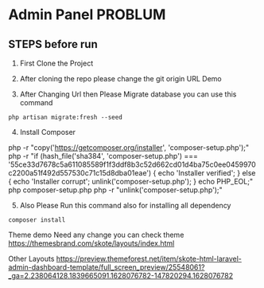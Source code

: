 # Admin Panel PROBLUM

## STEPS before run

1) First Clone the Project

2) After cloning the repo please change the git origin URL Demo

3) After Changing Url then Please Migrate database you can use this command

```
php artisan migrate:fresh --seed
```

4) Install Composer

php -r "copy('https://getcomposer.org/installer', 'composer-setup.php');"
php -r "if (hash_file('sha384', 'composer-setup.php') === '55ce33d7678c5a611085589f1f3ddf8b3c52d662cd01d4ba75c0ee0459970c2200a51f492d557530c71c15d8dba01eae') { echo 'Installer verified'; } else { echo 'Installer corrupt'; unlink('composer-setup.php'); } echo PHP_EOL;"
php composer-setup.php
php -r "unlink('composer-setup.php');"

5) Also Please Run this command also for  installing all dependency

```
composer install
```

Theme demo 
Need any change you can check theme
https://themesbrand.com/skote/layouts/index.html

Other Layouts
https://preview.themeforest.net/item/skote-html-laravel-admin-dashboard-template/full_screen_preview/25548061?_ga=2.238064128.1839665091.1628076782-147820294.1628076782


